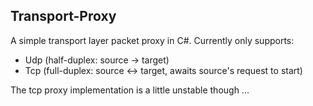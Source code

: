 Transport-Proxy
---------------

A simple transport layer packet proxy in C#. Currently only supports: 

* Udp (half-duplex: source -> target)
* Tcp (full-duplex: source <-> target, awaits source's request to start)

The tcp proxy implementation is a little unstable though ...
